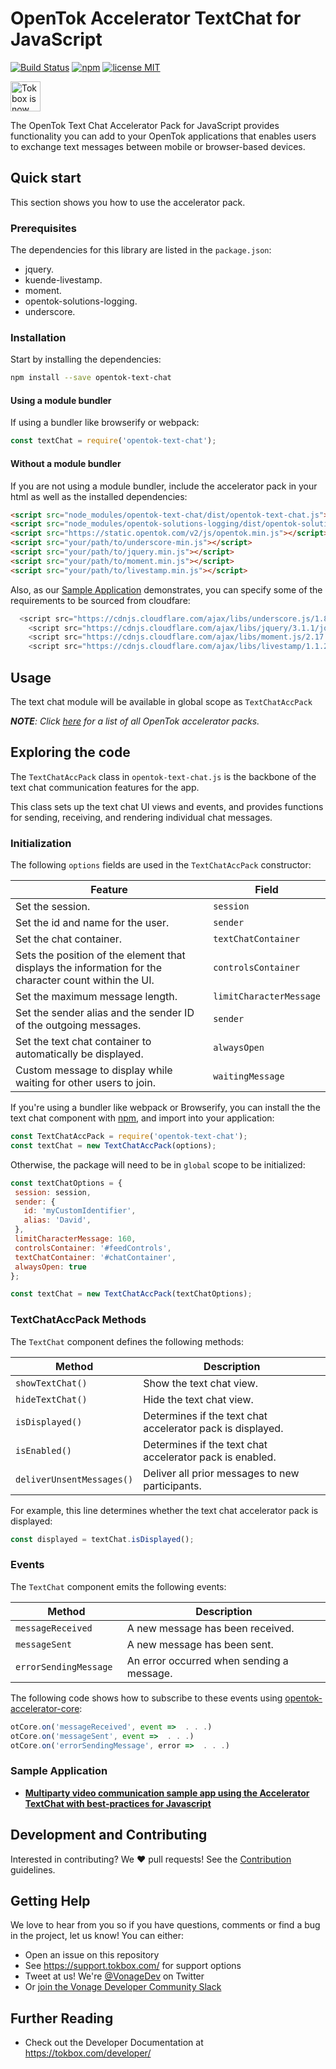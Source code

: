 # OpenTok Accelerator TextChat for JavaScript

[![Build Status](https://travis-ci.org/opentok/accelerator-textchat-js.svg?branch=master)](https://travis-ci.org/opentok/accelerator-textchat-js) 
[![npm](https://img.shields.io/npm/v/opentok-text-chat.svg)](https://www.npmjs.com/package/opentok-text-chat) 
[![license MIT](https://img.shields.io/github/license/opentok/accelerator-textchat-js.svg)](./.github/LICENSE)

<img src="https://assets.tokbox.com/img/vonage/Vonage_VideoAPI_black.svg" height="48px" alt="Tokbox is now known as Vonage" />

The OpenTok Text Chat Accelerator Pack for JavaScript provides functionality you can add to your OpenTok applications that enables users to exchange text messages between mobile or browser-based devices.

## Quick start

This section shows you how to use the accelerator pack.

### Prerequisites

The dependencies for this library are listed in the `package.json`:

- jquery.
- kuende-livestamp.
- moment.
- opentok-solutions-logging.
- underscore.

### Installation

Start by installing the dependencies:

```bash
npm install --save opentok-text-chat
```

#### Using a module bundler

If using a bundler like browserify or webpack:

```javascript
const textChat = require('opentok-text-chat');
```

#### Without a module bundler

If you are not using a module bundler, include the accelerator pack in your html as well as the installed dependencies:

```html
<script src="node_modules/opentok-text-chat/dist/opentok-text-chat.js"></script>
<script src="node_modules/opentok-solutions-logging/dist/opentok-solutions-logging.js"></script>
<script src="https://static.opentok.com/v2/js/opentok.min.js"></script>
<script src="your/path/to/underscore-min.js"></script>
<script src="your/path/to/jquery.min.js"></script>
<script src="your/path/to/moment.min.js"></script>
<script src="your/path/to/livestamp.min.js"></script>
```

Also, as our [Sample Application](#sample-application) demonstrates, you can specify some of the requirements to be sourced from cloudfare:

```javascript
  <script src="https://cdnjs.cloudflare.com/ajax/libs/underscore.js/1.8.3/underscore-min.js"></script>
    <script src="https://cdnjs.cloudflare.com/ajax/libs/jquery/3.1.1/jquery.min.js"></script>
    <script src="https://cdnjs.cloudflare.com/ajax/libs/moment.js/2.17.1/moment.min.js"></script>
    <script src="https://cdnjs.cloudflare.com/ajax/libs/livestamp/1.1.2/livestamp.min.js"></script>
```

## Usage

The text chat module will be available in global scope as `TextChatAccPack`

_**NOTE**: Click [here](https://www.npmjs.com/search?q=opentok-acc-pack) for a list of all OpenTok accelerator packs._

## Exploring the code

The `TextChatAccPack` class in `opentok-text-chat.js` is the backbone of the text chat communication features for the app.

This class sets up the text chat UI views and events, and provides functions for sending, receiving, and rendering individual chat messages.

### Initialization

The following `options` fields are used in the `TextChatAccPack` constructor:

| Feature                                                                                               | Field                   |
| ----------------------------------------------------------------------------------------------------- | ----------------------- |
| Set the session.                                                                                      | `session`               |
| Set the id and name for the user.                                                                     | `sender`                |
| Set the chat container.                                                                               | `textChatContainer`     |
| Sets the position of the element that displays the information for the character count within the UI. | `controlsContainer`     |
| Set the maximum message length.                                                                       | `limitCharacterMessage` |
| Set the sender alias and the sender ID of the outgoing messages.                                      | `sender`                |
| Set the text chat container to automatically be displayed.                                            | `alwaysOpen`            |
| Custom message to display while waiting for other users to join.                                      | `waitingMessage`        |

If you're using a bundler like webpack or Browserify, you can install the the text chat component with [npm](https://www.npmjs.com/package/opentok-text-chat), and import into your application:

  ```javascript
  const TextChatAccPack = require('opentok-text-chat');
  const textChat = new TextChatAccPack(options);
  ```

Otherwise, the package will need to be in `global` scope to be initialized:

  ```javascript
  const textChatOptions = {
   session: session,
   sender: {
     id: 'myCustomIdentifier',
     alias: 'David',
   },
   limitCharacterMessage: 160,
   controlsContainer: '#feedControls',
   textChatContainer: '#chatContainer',
   alwaysOpen: true
 };

 const textChat = new TextChatAccPack(textChatOptions);
  ```

### TextChatAccPack Methods

The `TextChat` component defines the following methods:

| Method                    | Description                                                |
| ------------------------- | ---------------------------------------------------------- |
| `showTextChat()`          | Show the text chat view.                                   |
| `hideTextChat()`          | Hide the text chat view.                                   |
| `isDisplayed()`           | Determines if the text chat accelerator pack is displayed. |
| `isEnabled()`             | Determines if the text chat accelerator pack is enabled.   |
| `deliverUnsentMessages()` | Deliver all prior messages to new participants.            |

For example, this line determines whether the text chat accelerator pack is displayed:

  ```javascript
  const displayed = textChat.isDisplayed();
  ```

### Events

The `TextChat` component emits the following events:

| Method                 | Description                               |
| ---------------------- | ----------------------------------------- |
| `messageReceived `     | A new message has been received.          |
| `messageSent `         | A new message has been sent.              |
| `errorSendingMessage ` | An error occurred when sending a message. |

The following code shows how to subscribe to these events using [opentok-accelerator-core](https://github.com/opentok/accelerator-core-js):

```javascript
otCore.on('messageReceived', event =>  . . .)
otCore.on('messageSent', event =>  . . .)
otCore.on('errorSendingMessage', error =>  . . .)
```

### Sample Application

- **[Multiparty video communication sample app using the Accelerator TextChat with best-practices for Javascript](https://github.com/opentok/accelerator-sample-apps-js)**

## Development and Contributing

Interested in contributing? We :heart: pull requests! See the [Contribution](CONTRIBUTING.md) guidelines.

## Getting Help

We love to hear from you so if you have questions, comments or find a bug in the project, let us know! You can either:

- Open an issue on this repository
- See <https://support.tokbox.com/> for support options
- Tweet at us! We're [@VonageDev](https://twitter.com/VonageDev) on Twitter
- Or [join the Vonage Developer Community Slack](https://developer.nexmo.com/community/slack)

## Further Reading

- Check out the Developer Documentation at <https://tokbox.com/developer/>
